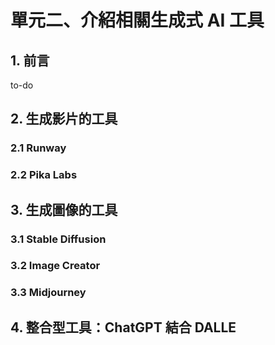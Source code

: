 # 單元二、介紹相關生成式 AI 工具

## 1. 前言
to-do

## 2. 生成影片的工具

### 2.1 Runway

### 2.2 Pika Labs

## 3. 生成圖像的工具

### 3.1 Stable Diffusion

### 3.2 Image Creator

### 3.3 Midjourney

## 4. 整合型工具：ChatGPT 結合 DALLE